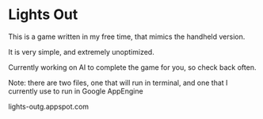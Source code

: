 # Lights Out

This is a game written in my free time, that mimics the handheld version.

It is very simple, and extremely unoptimized.

Currently working on AI to complete the game for you, so check back often.

Note: there are two files, one that will run in terminal, and one that I currently use to run in Google AppEngine

lights-outg.appspot.com